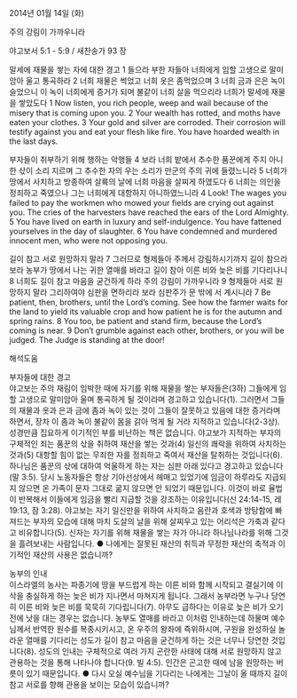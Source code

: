 2014년 01월 14일 (화)

주의 강림이 가까우니라



야고보서 5:1 - 5:9 / 새찬송가 93 장


말세에 재물을 쌓는 자에 대한 경고
1 들으라 부한 자들아 너희에게 임할 고생으로 말미암아 울고 통곡하라 2 너희 재물은 썩었고 너희 옷은 좀먹었으며 3 너희 금과 은은 녹이 슬었으니 이 녹이 너희에게 증거가 되며 불같이 너희 살을 먹으리라 너희가 말세에 재물을 쌓았도다
1 Now listen, you rich people, weep and wail because of the misery that is coming upon you. 2 Your wealth has rotted, and moths have eaten your clothes. 3 Your gold and silver are corroded. Their corrosion will testify against you and eat your flesh like fire. You have hoarded wealth in the last days.   

부자들이 취부하기 위해 행하는 악행들
4 보라 너희 밭에서 추수한 품꾼에게 주지 아니한 삯이 소리 지르며 그 추수한 자의 우는 소리가 만군의 주의 귀에 들렸느니라 5 너희가 땅에서 사치하고 방종하여 살륙의 날에 너희 마음을 살찌게 하였도다 6 너희는 의인을 정죄하고 죽였으나 그는 너희에게 대항하지 아니하였느니라
4 Look! The wages you failed to pay the workmen who mowed your fields are crying out against you. The cries of the harvesters have reached the ears of the Lord Almighty. 5 You have lived on earth in luxury and self-indulgence. You have fattened yourselves in the day of slaughter. 6 You have condemned and murdered innocent men, who were not opposing you.   

길이 참고 서로 원망하지 말라 
7 그러므로 형제들아 주께서 강림하시기까지 길이 참으라 보라 농부가 땅에서 나는 귀한 열매를 바라고 길이 참아 이른 비와 늦은 비를 기다리나니 8 너희도 길이 참고 마음을 굳건하게 하라 주의 강림이 가까우니라 9 형제들아 서로 원망하지 말라 그리하여야 심판을 면하리라 보라 심판주가 문 밖에 서 계시니라
7 Be patient, then, brothers, until the Lord’s coming. See how the farmer waits for the land to yield its valuable crop and how patient he is for the autumn and spring rains. 8 You too, be patient and stand firm, because the Lord’s coming is near. 9 Don’t grumble against each other, brothers, or you will be judged. The Judge is standing at the door!

해석도움





부자들에 대한 경고  
야고보는 주의 재림이 임박한 때에 자기를 위해 재물을 쌓는 부자들은(3하) 그들에게 임할 고생으로 말미암아 울며 통곡하게 될 것이라며 경고하고 있습니다(1). 그러면서 그들의 재물과 옷과 은과 금에 좀과 녹이 있는 것이 그들이 잘못하고 있음에 대한 증거라며 하면서, 장차 이 좀과 녹이 불같이 몸을 갉아 먹게 될 거라 지적하고 있습니다(2-3상). 성경만큼 집요하게 이기적인 부를 비난하는 책은 없습니다. 야고보가 지적하는 부자의 구체적인 죄는 품꾼의 삯을 취하여 재산을 쌓는 것과(4) 일신의 쾌락을 위하여 사치하는 것과(5) 대항할 힘이 없는 무죄한 자를 정죄하고 죽여서 재산을 탈취하는 것입니다(6). 하나님은 품꾼의 삯에 대하여 억울하게 하는 자는 심판 아래 있다고 경고하고 있습니다(말 3:5). 당시 노동자들은 항상 기아선상에서 헤매고 있었기에 임금이 하루라도 지급되지 않으면 온 가족이 문자 그대로 굶지 않으면 안 되었기 때문입니다. 이것이 바로 율법이 반복해서 이들에게 임금을 빨리 지급할 것을 강조하는 이유입니다(신 24:14-15, 레 19:13, 잠 3:28). 야고보는 자기 일신만을 위하여 사치하고 음란과 호색과 방탕함에 빠져드는 부자의 모습에 대해 마치 도살의 날을 위해 살찌우고 있는 어리석은 가축과 같다고 비유합니다(5). 신자는 자기를 위해 재물을 쌓는 자가 아니라 하나님나라를 위해 그것을 흘려보내는 사람입니다. 
● 나에게는 잘못된 재산의 취득과 무정한 재산의 축적과 이기적인 재산의 사용은 없습니까? 

농부의 인내  
이스라엘의 농사는 파종기에 땅을 부드럽게 하는 이른 비와 함께 시작되고 결실기에 이삭을 충실하게 하는 늦은 비가 지나면서 마쳐지게 됩니다. 그래서 농부라면 누구나 당연히 이른 비와 늦은 비를 묵묵히 기다립니다(7). 아무도 급하다는 이유로 늦은 비가 오기 전에 낫을 대는 경우는 없습니다. 농부도 열매를 바라고 이처럼 인내하는데 하물며 예수님께서 반역한 원수를 복종시키시고, 온 우주의 왕좌에 즉위하시며, 구원을 완성하실 놀라운 열매를 기다리는 성도가 길이 참고 마음을 굳건하게 하는 것은 너무나 당연한 것입니다(8). 성도의 인내는 구체적으로 여러 가지 곤란한 사태에 대해 서로 원망하지 않고 관용하는 것을 통해 나타나야 합니다(9. 빌 4:5). 인간은 곤고한 때에 남을 원망하는 버릇이 있기 때문입니다. 
● 다시 오실 예수님을 기다리는 나에게는 그날이 올 때까지 길이 참고 서로를 향해 관용을 보이는 모습이 있습니까?